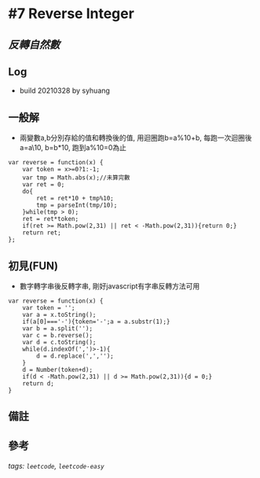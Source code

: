 # \#7 Reverse Integer
## *反轉自然數*
## Log
 - build 20210328 by syhuang

## 一般解
 - 兩變數a,b分別存給的值和轉換後的值, 用迴圈跑b=a%10+b, 每跑一次迴圈後a=a\10, b=b*10, 跑到a%10=0為止
```javascript=
var reverse = function(x) {
    var token = x>=0?1:-1;
    var tmp = Math.abs(x);//未算完數
    var ret = 0;
    do{
        ret = ret*10 + tmp%10;
        tmp = parseInt(tmp/10);
    }while(tmp > 0);
    ret = ret*token;
    if(ret >= Math.pow(2,31) || ret < -Math.pow(2,31)){return 0;}
    return ret;
};
```
## 初見(FUN)
 - 數字轉字串後反轉字串, 剛好javascript有字串反轉方法可用
```javascript=
var reverse = function(x) {
    var token = '';
    var a = x.toString();
    if(a[0]==='-'){token='-';a = a.substr(1);}
    var b = a.split('');
    var c = b.reverse();
    var d = c.toString();
    while(d.indexOf(',')>-1){
        d = d.replace(',','');
    }
    d = Number(token+d);
    if(d < -Math.pow(2,31) || d >= Math.pow(2,31)){d = 0;}
    return d;
}
```
## 備註
## 參考
###### tags: `leetcode`, `leetcode-easy`